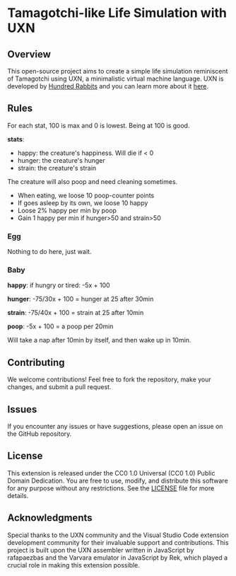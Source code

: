 # Tamagotchi-like Life Simulation with UXN

## Overview

This open-source project aims to create a simple life simulation reminiscent of Tamagotchi using UXN, a minimalistic virtual machine language. UXN is developed by [Hundred Rabbits](https://100r.co/site/home.html) and you can learn more about it [here](https://100r.co/site/uxn.html).


## Rules 

For each stat, 100 is max and 0 is lowest. 
Being at 100 is good. 

**stats**:
* happy: the creature's happiness. Will die if < 0
* hunger: the creature's hunger
* strain: the creature's strain

The creature will also poop and need cleaning sometimes.  

* When eating, we loose 10 poop-counter points 
* If goes asleep by its own, we loose 10 happy 
* Loose 2% happy per min by poop
* Gain 1 happy per min if hunger>50 and strain>50

### Egg

Nothing to do here, just wait. 

### Baby 

**happy**: if hungry or tired: -5x + 100

**hunger**: -75/30x + 100 = hunger at 25 after 30min  

**strain**: -75/40x + 100 = strain at 25 after 10min 

**poop**: -5x + 100 = a poop per 20min

Will take a nap after 10min by itself, and then wake up in 10min. 

## Contributing

We welcome contributions! Feel free to fork the repository, make your changes, and submit a pull request.

## Issues

If you encounter any issues or have suggestions, please open an issue on the GitHub repository.

## License

This extension is released under the CC0 1.0 Universal (CC0 1.0) Public Domain Dedication. You are free to use, modify, and distribute this software for any purpose without any restrictions. See the [LICENSE](LICENSE) file for more details.

## Acknowledgments

Special thanks to the UXN community and the Visual Studio Code extension development community for their invaluable support and contributions. This project is built upon the UXN assembler written in JavaScript by rafapaezbas and the Varvara emulator in JavaScript by Rek, which played a crucial role in making this extension possible.

